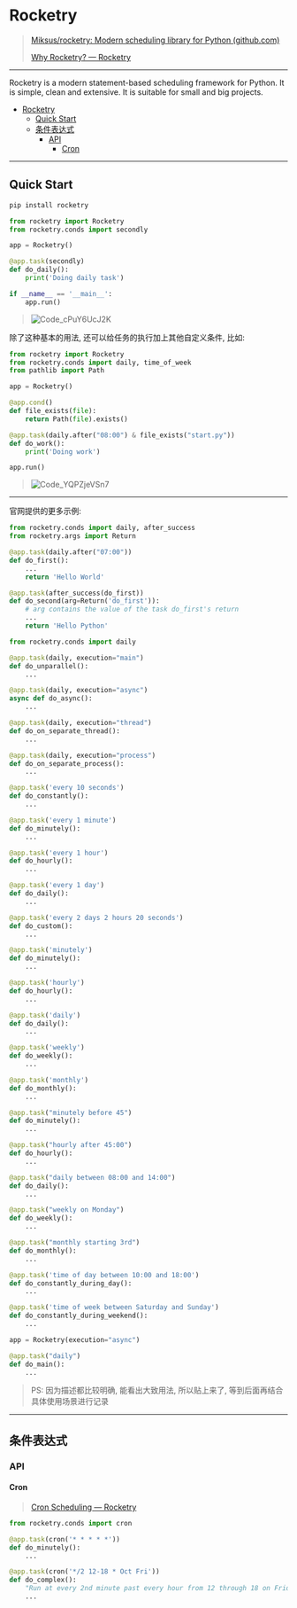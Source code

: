 # Rocketry

> [Miksus/rocketry: Modern scheduling library for Python (github.com)](https://github.com/Miksus/rocketry)
>
> [Why Rocketry? — Rocketry](https://rocketry.readthedocs.io/en/stable/)

---

Rocketry is a modern statement-based scheduling framework for Python. It is simple, clean and extensive. It is suitable for small and big projects.


- [Rocketry](#rocketry)
  - [Quick Start](#quick-start)
  - [条件表达式](#条件表达式)
    - [API](#api)
      - [Cron](#cron)


---

## Quick Start

```bash
pip install rocketry
```

```python
from rocketry import Rocketry
from rocketry.conds import secondly

app = Rocketry()

@app.task(secondly)
def do_daily():
    print('Doing daily task')

if __name__ == '__main__':
    app.run()

```

> ![Code_cPuY6UcJ2K](http://cdn.ayusummer233.top/DailyNotes/202301111538008.gif)

除了这种基本的用法, 还可以给任务的执行加上其他自定义条件, 比如:

```python
from rocketry import Rocketry
from rocketry.conds import daily, time_of_week
from pathlib import Path

app = Rocketry()

@app.cond()
def file_exists(file):
    return Path(file).exists()

@app.task(daily.after("08:00") & file_exists("start.py"))
def do_work():
    print('Doing work')

app.run()
```

> ![Code_YQPZjeVSn7](http://cdn.ayusummer233.top/DailyNotes/202301111606620.gif)

---

官网提供的更多示例:

```python
from rocketry.conds import daily, after_success
from rocketry.args import Return

@app.task(daily.after("07:00"))
def do_first():
    ...
    return 'Hello World'

@app.task(after_success(do_first))
def do_second(arg=Return('do_first')):
    # arg contains the value of the task do_first's return
    ...
    return 'Hello Python'
```

```python
from rocketry.conds import daily

@app.task(daily, execution="main")
def do_unparallel():
    ...

@app.task(daily, execution="async")
async def do_async():
    ...

@app.task(daily, execution="thread")
def do_on_separate_thread():
    ...

@app.task(daily, execution="process")
def do_on_separate_process():
    ...
```

```python
@app.task('every 10 seconds')
def do_constantly():
    ...

@app.task('every 1 minute')
def do_minutely():
    ...

@app.task('every 1 hour')
def do_hourly():
    ...

@app.task('every 1 day')
def do_daily():
    ...

@app.task('every 2 days 2 hours 20 seconds')
def do_custom():
    ...
```

```python
@app.task('minutely')
def do_minutely():
    ...

@app.task('hourly')
def do_hourly():
    ...

@app.task('daily')
def do_daily():
    ...

@app.task('weekly')
def do_weekly():
    ...

@app.task('monthly')
def do_monthly():
    ...
```

```python
@app.task("minutely before 45")
def do_minutely():
    ...

@app.task("hourly after 45:00")
def do_hourly():
    ...

@app.task("daily between 08:00 and 14:00")
def do_daily():
    ...

@app.task("weekly on Monday")
def do_weekly():
    ...

@app.task("monthly starting 3rd")
def do_monthly():
    ...
```

```python
@app.task('time of day between 10:00 and 18:00')
def do_constantly_during_day():
    ...

@app.task('time of week between Saturday and Sunday')
def do_constantly_during_weekend():
    ...
```

```python
app = Rocketry(execution="async")

@app.task("daily")
def do_main():
    ...
```

> PS: 因为描述都比较明确, 能看出大致用法, 所以贴上来了, 等到后面再结合具体使用场景进行记录


----
## 条件表达式

### API

#### Cron

> [Cron Scheduling — Rocketry](https://rocketry.readthedocs.io/en/stable/handbooks/conditions/api/cron.html#id1)

```python
from rocketry.conds import cron

@app.task(cron('* * * * *'))
def do_minutely():
    ...

@app.task(cron('*/2 12-18 * Oct Fri'))
def do_complex():
    "Run at every 2nd minute past every hour from 12 through 18 on Friday in October."
    ...
```